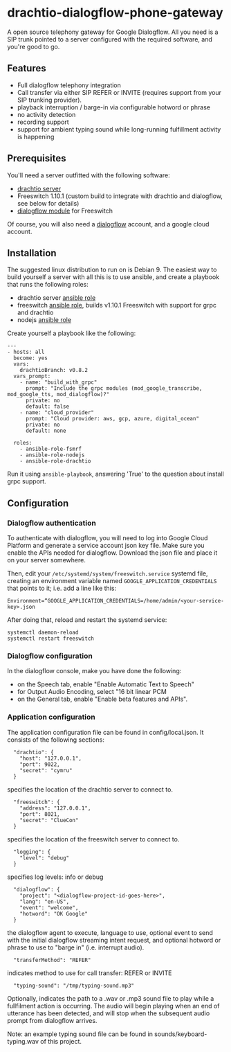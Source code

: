 # drachtio-dialogflow-phone-gateway

A open source telephony gateway for Google Dialogflow.  All you need is a SIP trunk pointed to a server configured with the required software, and you're good to go. 

## Features
- Full dialogflow telephony integration
- Call transfer via either SIP REFER or INVITE (requires support from your SIP trunking provider).
- playback interruption / barge-in via configurable hotword or phrase
- no activity detection
- recording support
- support for ambient typing sound while long-running fulfillment activity is happening

## Prerequisites
You'll need a server outfitted with the following software:

- [drachtio server](https://drachtio.org)
- Freeswitch 1.10.1 (custom build to integrate with drachtio and dialogflow, see below for details)
- [dialogflow module](https://github.com/davehorton/drachtio-freeswitch-modules/tree/master/modules/mod_dialogflow) for Freeswitch

Of course, you will also need a [dialogflow](https://dialogflow.com/) account, and a google cloud account.

## Installation
The suggested linux distribution to run on is Debian 9. The easiest way to build yourself a server with all this is to use ansible, and create a playbook that runs the following roles:
* drachtio server [ansible role](https://github.com/davehorton/ansible-role-drachtio)
* freeswitch [ansible role](https://github.com/davehorton/ansible-role-fsmrf), builds v1.10.1 Freeswitch with support for grpc and drachtio
* nodejs [ansible role](https://github.com/davehorton/ansible-role-nodejs)

Create yourself a playbook like the following:
```
---
- hosts: all
  become: yes
  vars:
    drachtioBranch: v0.8.2
  vars_prompt:
    - name: "build_with_grpc"
      prompt: "Include the grpc modules (mod_google_transcribe, mod_google_tts, mod_dialogflow)?"
      private: no
      default: false
    - name: "cloud_provider"
      prompt: "Cloud provider: aws, gcp, azure, digital_ocean"
      private: no
      default: none

  roles:
    - ansible-role-fsmrf
    - ansible-role-nodejs
    - ansible-role-drachtio
```
Run it using `ansible-playbook`, answering 'True' to the question about install grpc support.

## Configuration

### Dialogflow authentication
To authenticate with dialogflow, you will need to log into Google Cloud Platform and generate a service account json key file.  Make sure you enable the APIs needed for dialogflow.  Download the json file and place it on your server somewhere. 

Then, edit your `/etc/systemd/system/freeswitch.service` systemd file, creating an environment variable named `GOOGLE_APPLICATION_CREDENTIALS` that points to it; i.e. add a line like this:
```
Environment=“GOOGLE_APPLICATION_CREDENTIALS=/home/admin/<your-service-key>.json
```

After doing that, reload and restart the systemd service:
```
systemctl daemon-reload
systemctl restart freeswitch
```

### Dialogflow configuration
In the dialogflow console, make you have done the following:
* on the Speech tab, enable "Enable Automatic Text to Speech"
* for Output Audio Encoding, select "16 bit linear PCM
* on the General tab, enable "Enable beta features and APIs".

### Application configuration
The application configuration file can be found in config/local.json.  It consists of the following sections:

```
  "drachtio": {
    "host": "127.0.0.1",
    "port": 9022,
    "secret": "cymru"
  }
```
specifies the location of the drachtio server to connect to.

```
  "freeswitch": {
    "address": "127.0.0.1",
    "port": 8021,
    "secret": "ClueCon"
  }
```
specifies the location of the freeswitch server to connect to.

```
  "logging": {
    "level": "debug"
  }
```
specifies log levels: info or debug

```
  "dialogflow": {
    "project": "<dialogflow-project-id-goes-here>",
    "lang": "en-US",
    "event": "welcome",
    "hotword": "OK Google"
  }
```
the dialogflow agent to execute, language to use, optional event to send with the initial dialogflow streaming intent request, and optional hotword or phrase to use to "barge in" (i.e. interrupt audio).

```
  "transferMethod": "REFER"
```
indicates method to use for call transfer: REFER or INVITE

```
  "typing-sound": "/tmp/typing-sound.mp3"
```
Optionally, indicates the path to a .wav or .mp3 sound file to play while a fullfilment action is occurring.  The audio will begin playing when an end of utterance has been detected, and will stop when the subsequent audio prompt from dialogflow arrives.

Note: an example typing sound file can be found in sounds/keyboard-typing.wav of this project.